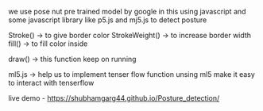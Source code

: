 we use pose nut pre trained model by google in this using javascript and some javascript library like p5.js and mj5.js to detect posture 

Stroke() -> to give border color
StrokeWeight() -> to increase border width
fill() -> to fill color inside 

draw() -> this function keep on running  

ml5.js -> help us to implement tenser flow function unsing ml5 make it easy to interact with tenserflow 

live demo - https://shubhamgarg44.github.io/Posture_detection/
